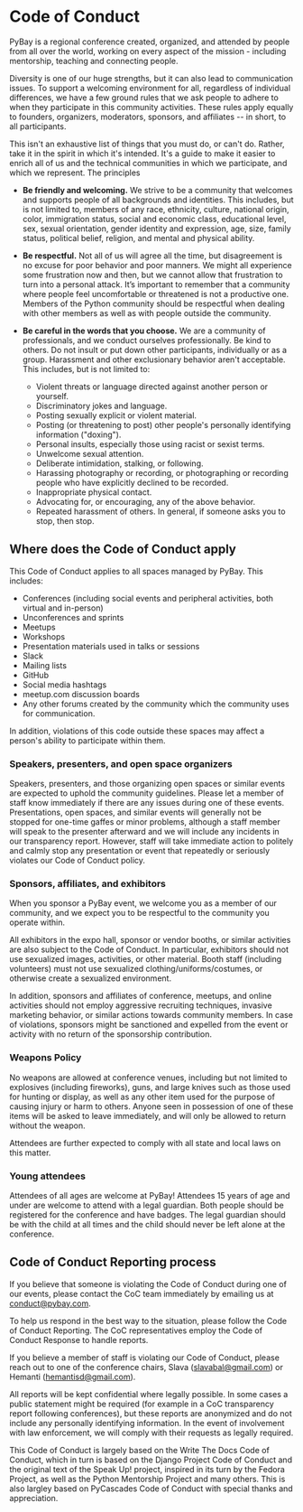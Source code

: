 # Code of Conduct

PyBay is a regional conference created, organized, and attended by people from all over the world, working on every aspect of the mission - including mentorship, teaching and connecting people.

Diversity is one of our huge strengths, but it can also lead to communication issues. To support a welcoming environment for all, regardless of individual differences, we have a few ground rules that we ask people to adhere to when they participate in this community activities. These rules apply equally to founders, organizers, moderators, sponsors, and affiliates -- in short, to all participants.

This isn't an exhaustive list of things that you must do, or can't do. Rather, take it in the spirit in which it's intended. It's a guide to make it easier to enrich all of us and the technical communities in which we participate, and which we represent.
The principles

 - **Be friendly and welcoming.** We strive to be a community that welcomes and supports people of all backgrounds and identities. This includes, but is not limited to, members of any race, ethnicity, culture, national origin, color, immigration status, social and economic class, educational level, sex, sexual orientation, gender identity and expression, age, size, family status, political belief, religion, and mental and physical ability.
 - **Be respectful.** Not all of us will agree all the time, but disagreement is no excuse for poor behavior and poor manners. We might all experience some frustration now and then, but we cannot allow that frustration to turn into a personal attack. It’s important to remember that a community where people feel uncomfortable or threatened is not a productive one. Members of the Python community should be respectful when dealing with other members as well as with people outside the community.
 - **Be careful in the words that you choose.** We are a community of professionals, and we conduct ourselves professionally. Be kind to others. Do not insult or put down other participants, individually or as a group. Harassment and other exclusionary behavior aren't acceptable. This includes, but is not limited to:

     - Violent threats or language directed against another person or yourself.
     - Discriminatory jokes and language.
     - Posting sexually explicit or violent material.
     - Posting (or threatening to post) other people's personally identifying information ("doxing").
     - Personal insults, especially those using racist or sexist terms.
     - Unwelcome sexual attention.
     - Deliberate intimidation, stalking, or following.
     - Harassing photography or recording, or photographing or recording people who have explicitly declined to be recorded.
     - Inappropriate physical contact.
     - Advocating for, or encouraging, any of the above behavior.
     - Repeated harassment of others. In general, if someone asks you to stop, then stop.

## Where does the Code of Conduct apply

This Code of Conduct applies to all spaces managed by PyBay. This includes:

 - Conferences (including social events and peripheral activities, both virtual and in-person)
 - Unconferences and sprints
 - Meetups
 - Workshops
 - Presentation materials used in talks or sessions
 - Slack
 - Mailing lists
 - GitHub
 - Social media hashtags
 - meetup.com discussion boards
 - Any other forums created by the community which the community uses for communication.

In addition, violations of this code outside these spaces may affect a person's ability to participate within them.

### Speakers, presenters, and open space organizers

Speakers, presenters, and those organizing open spaces or similar events are expected to uphold the community guidelines. Please let a member of staff know immediately if there are any issues during one of these events. Presentations, open spaces, and similar events will generally not be stopped for one-time gaffes or minor problems, although a staff member will speak to the presenter afterward and we will include any incidents in our transparency report. However, staff will take immediate action to politely and calmly stop any presentation or event that repeatedly or seriously violates our Code of Conduct policy.

### Sponsors, affiliates, and exhibitors

When you sponsor a PyBay event, we welcome you as a member of our community, and we expect you to be respectful to the community you operate within.

All exhibitors in the expo hall, sponsor or vendor booths, or similar activities are also subject to the Code of Conduct. In particular, exhibitors should not use sexualized images, activities, or other material. Booth staff (including volunteers) must not use sexualized clothing/uniforms/costumes, or otherwise create a sexualized environment.

In addition, sponsors and affiliates of conference, meetups, and online activities should not employ aggressive recruiting techniques, invasive marketing behavior, or similar actions towards community members. In case of violations, sponsors might be sanctioned and expelled from the event or activity with no return of the sponsorship contribution.

### Weapons Policy

No weapons are allowed at conference venues, including but not limited to explosives (including fireworks), guns, and large knives such as those used for hunting or display, as well as any other item used for the purpose of causing injury or harm to others. Anyone seen in possession of one of these items will be asked to leave immediately, and will only be allowed to return without the weapon.

Attendees are further expected to comply with all state and local laws on this matter.

### Young attendees

Attendees of all ages are welcome at PyBay! Attendees 15 years of age and under are welcome to attend with a legal guardian. Both people should be registered for the conference and have badges. The legal guardian should be with the child at all times and the child should never be left alone at the conference.

## Code of Conduct Reporting process

If you believe that someone is violating the Code of Conduct during one of our events, please contact the CoC team immediately by emailing us at [conduct@pybay.com](mailto:conduct@pybay.com).

To help us respond in the best way to the situation, please follow the Code of Conduct Reporting. The CoC representatives employ the Code of Conduct Response to handle reports.

If you believe a member of staff is violating our Code of Conduct, please reach out to one of the conference chairs, Slava (slavabal@gmail.com) or Hemanti (hemantisd@gmail.com).

All reports will be kept confidential where legally possible. In some cases a public statement might be required (for example in a CoC transparency report following conferences), but these reports are anonymized and do not include any personally identifying information. In the event of involvement with law enforcement, we will comply with their requests as legally required.

This Code of Conduct is largely based on the Write The Docs Code of Conduct, which in turn is based on the Django Project Code of Conduct and the original text of the Speak Up! project, inspired in its turn by the Fedora Project, as well as the Python Mentorship Project and many others. This is also largley based on PyCascades Code of Conduct with special thanks and appreciation.
